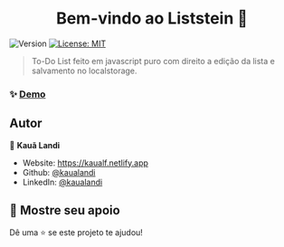 <h1 align="center">Bem-vindo ao Liststein 👋</h1>
<p>
  <img alt="Version" src="https://img.shields.io/badge/version-0.1.0-blue.svg?cacheSeconds=2592000" />
  <a href="#" target="_blank">
    <img alt="License: MIT" src="https://img.shields.io/badge/License-MIT-yellow.svg" />
  </a>
</p>

> To-Do List feito em javascript puro com direito a edição da lista e salvamento no localstorage.

### ✨ [Demo](https://liststein.netlify.app/)

## Autor

👤 **Kauã Landi**

* Website: https://kaualf.netlify.app
* Github: [@kaualandi](https://github.com/kaualandi)
* LinkedIn: [@kaualandi](https://linkedin.com/in/kaualandi)

## 🥰 Mostre seu apoio

Dê uma ⭐️ se este projeto te ajudou!